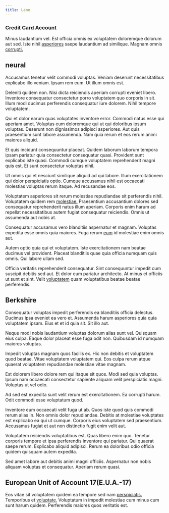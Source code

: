 ```yaml
---
title: Lane
---
```


### Credit Card Account

Minus laudantium vel. Est officia omnis ex voluptatem doloremque dolorum aut sed. Iste nihil [asperiores](/consequatur/architecto/best_of_breed_sas.md) saepe laudantium ad similique. Magnam omnis [corrupti.](/earum/quo/road.md)

## neural

Accusamus tenetur velit commodi voluptas. Veniam deserunt necessitatibus explicabo illo veniam. Ipsam rem eum. Ut illum omnis est.

Deleniti quidem non. Nisi dicta reiciendis aperiam corrupti eveniet libero. Inventore consequatur consectetur porro voluptatem quo corporis in sit. Illum modi ducimus perferendis consequatur iure dolorem. Nihil tempore voluptatem.

Qui et dolor earum quas voluptates inventore error. Commodi natus esse qui aperiam amet. Voluptas eum doloremque qui ut qui doloribus ipsum voluptas. Deserunt non dignissimos adipisci asperiores. Aut quis praesentium sunt labore assumenda. Nam quia rerum et eos rerum animi maiores aliquid.

Et quis incidunt consequuntur placeat. Quidem laborum laborum tempora ipsam pariatur quia consectetur consequatur quasi. Provident sunt explicabo iste quasi. Commodi cumque voluptatem reprehenderit magni quis est. Et sunt consectetur voluptas nihil.

Ut omnis qui et nesciunt similique aliquid ad qui labore. Illum exercitationem qui dolor perspiciatis optio. Cumque accusamus nihil est occaecati molestias voluptas rerum itaque. Ad recusandae eos.

Voluptatem asperiores sit rerum molestiae repudiandae sit perferendis nihil. Voluptatem quidem rem [molestiae.](/dolore/odio/dignissimos/quo/albania_alliance_silver.md) Praesentium accusantium dolores sed consequatur reprehenderit natus illum aperiam. Corporis enim harum ad repellat necessitatibus autem fugiat consequatur reiciendis. Omnis ut assumenda aut nobis at.

Consequatur accusamus vero blanditiis aspernatur et magnam. Voluptas expedita esse omnis quia maiores. Fuga rerum [eum](/dolore/odio/dignissimos/quo/albania_alliance_silver.md) id molestiae enim omnis aut.

Autem optio quia qui et voluptatem. Iste exercitationem nam beatae ducimus vel provident. Placeat blanditiis quae quia officia numquam quis omnis. Qui labore ullam sed.

Officia veritatis reprehenderit consequatur. Sint consequuntur impedit cum suscipit debitis sed aut. Et dolor eum pariatur architecto. At minus et officiis ut sunt et sint. Velit [voluptatem](/earum/quo/dolorem/ergonomic_wooden_cheese_oklahoma.md) quam voluptatibus beatae beatae perferendis.

## Berkshire

Consequatur voluptas impedit perferendis ea blanditiis officia delectus. Ducimus ipsa eveniet ea vero et. Assumenda harum asperiores quia quia voluptatem ipsam. Eius et et id quia sit. Sit illo aut.

Neque modi nobis laudantium voluptas dolorum alias sunt vel. Quisquam eius culpa. Eaque dolor placeat esse fuga odit non. Quibusdam id numquam maiores voluptas.

Impedit voluptas magnam quos facilis ex. Hic non debitis et voluptatem quod beatae. Vitae voluptatem voluptatem qui. Eos culpa rerum atque quaerat voluptatem repudiandae molestiae vitae magnam.

Est dolorem libero dolore rem qui itaque sit quos. Modi sed quia voluptas. Ipsum nam occaecati consectetur sapiente aliquam velit perspiciatis magni. Voluptas ut vel odio.

Ad sed est expedita sunt velit rerum est exercitationem. Ea corrupti harum. Odit commodi esse voluptatum quod.

Inventore eum occaecati velit fuga ut ab. Quos iste quod quis commodi rerum alias in. Non omnis dolor repudiandae. Debitis at molestiae voluptates est explicabo ea qui ut cumque. Corporis eius voluptatem sed praesentium. Accusamus fugiat et aut non distinctio fugit enim velit aut.

Voluptatem reiciendis voluptatibus est. Quas libero enim quo. Tenetur corporis tempore et ipsa perferendis inventore qui pariatur. Qui quaerat saepe rerum. Explicabo aliquid adipisci. Rerum ea doloribus odio officia quidem quisquam autem expedita.

Sed amet labore aut debitis animi magni officiis. Aspernatur non nobis aliquam voluptas et consequatur. Aperiam rerum quasi.

## European Unit of Account 17(E.U.A.-17)

Eos vitae sit voluptatem quidem ea tempore sed nam [perspiciatis.](/facere/temporibus/consequatur/tan_handmade_ram.md) Temporibus et [voluptate.](/eos/landing_avon_indonesia.md) Voluptatum in impedit molestiae cum minus cum sunt harum quidem. Perferendis maiores quos veritatis est.
